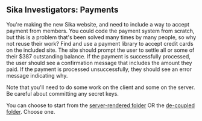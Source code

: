 ## Sika Investigators: Payments

You're making the new Sika website, and need to include a way to accept payment from members. You could code the payment system from scratch, but this is a problem that's been solved many times by many people, so why not reuse their work? Find and use a payment library to accept credit cards on the included site. The site should prompt the user to settle all or some of their $387 outstanding balance. If the payment is successfully processed, the user should see a confirmation message that includes the amount they paid. If the payment is processed unsuccessfully, they should see an error message indicating why.

Note that you'll need to do some work on the client and some on the server. Be careful about committing any secret keys.

You can choose to start from the [server-rendered folder](./server-rendered) OR the [de-coupled folder](./de-coupled). Choose one.
